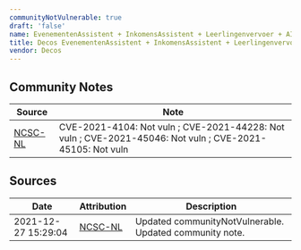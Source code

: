 ```yaml
---
communityNotVulnerable: true
draft: 'false'
name: EvenementenAssistent + InkomensAssistent + Leerlingenvervoer + AIM online
title: Decos EvenementenAssistent + InkomensAssistent + Leerlingenvervoer + AIM online
vendor: Decos
---
```




## Community Notes
| Source | Note |
| --- | --- |
| [NCSC-NL](https://github.com/NCSC-NL/log4shell/blob/main/software/README.md) | CVE-2021-4104: Not vuln ; CVE-2021-44228: Not vuln ; CVE-2021-45046: Not vuln ; CVE-2021-45105: Not vuln </ul> |

## Sources
| Date | Attribution | Description |
| --- | --- | --- |
| 2021-12-27 15:29:04 | [NCSC-NL](https://github.com/NCSC-NL/log4shell/blob/main/software/README.md) | Updated communityNotVulnerable. Updated community note.  |
